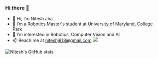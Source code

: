### Hi there 👋
- 👋 Hi, I’m Nitesh Jha
- 🏫 I’m a Robotics Master's student at University of Maryland, College Park
- 👀 I’m interested in Robotics, Computer Vision and AI
- 📫 Reach me at niteshj818@gmail.com
<a href="https://www.linkedin.com/in/nitesh-jha08/"><img src="https://img.shields.io/badge/LinkedIn-0077B5?style=for-the-badge&logo=linkedin&logoColor=white"></a>

![Nitesh's GitHub stats](https://github-readme-stats.vercel.app/api?username=niteshjha08&show_icons=true&theme=radical)
<!--
**niteshjha08/niteshjha08** is a ✨ _special_ ✨ repository because its `README.md` (this file) appears on your GitHub profile.
-->
